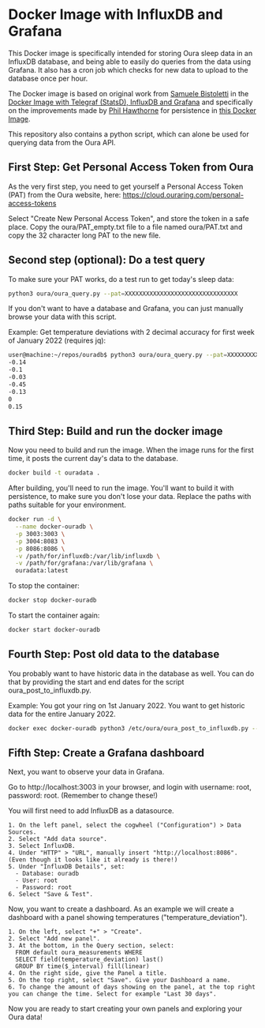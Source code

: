 # Docker Image with InfluxDB and Grafana

This Docker image is specifically intended for storing Oura sleep data in an InfluxDB database, and being able to easily do queries from the data using Grafana. It also has a cron job which checks for new data to upload to the database once per hour.

The Docker image is based on original work from [Samuele Bistoletti](https://github.com/samuelebistoletti) in the [Docker Image with Telegraf (StatsD), InfluxDB and Grafana](https://github.com/samuelebistoletti/docker-statsd-influxdb-grafana) and specifically on the improvements made by [Phil Hawthorne](https://github.com/philhawthorne) for persistence in [this Docker Image](https://github.com/philhawthorne/docker-influxdb-grafana).

This repository also contains a python script, which can alone be used for querying data from the Oura API.

## First Step: Get Personal Access Token from Oura

As the very first step, you need to get yourself a Personal Access Token (PAT) from the Oura website, here: https://cloud.ouraring.com/personal-access-tokens

Select "Create New Personal Access Token", and store the token in a safe place. Copy the oura/PAT_empty.txt file to a file named oura/PAT.txt and copy the 32 character long PAT to the new file.

## Second step (optional): Do a test query

To make sure your PAT works, do a test run to get today's sleep data:

```sh
python3 oura/oura_query.py --pat=XXXXXXXXXXXXXXXXXXXXXXXXXXXXXXXX
```

If you don't want to have a database and Grafana, you can just manually browse your data with this script.

Example: Get temperature deviations with 2 decimal accuracy for first week of January 2022 (requires jq):

```sh
user@machine:~/repos/ouradb$ python3 oura/oura_query.py --pat=XXXXXXXXXXXXXXXXXXXXXXXXXXXXXXXX --start=2022-01-01 --end=2022-01-07|jq '.temperature_deviation'
-0.14
-0.1
-0.03
-0.45
-0.13
0
0.15
```

## Third Step: Build and run the docker image

Now you need to build and run the image. When the image runs for the first time, it posts the current day's data to the database.

```sh
docker build -t ouradata .
```

After building, you'll need to run the image. You'll want to build it with persistence, to make sure you don't lose your data. Replace the paths with paths suitable for your environment.

```sh
docker run -d \
  --name docker-ouradb \
  -p 3003:3003 \
  -p 3004:8083 \
  -p 8086:8086 \
  -v /path/for/influxdb:/var/lib/influxdb \
  -v /path/for/grafana:/var/lib/grafana \
  ouradata:latest
```

To stop the container:

```sh
docker stop docker-ouradb
```

To start the container again:

```sh
docker start docker-ouradb
```

## Fourth Step: Post old data to the database

You probably want to have historic data in the database as well. You can do that by providing the start and end dates for the script oura_post_to_influxdb.py.

Example: You got your ring on 1st January 2022. You want to get historic data for the entire January 2022.

```sh
docker exec docker-ouradb python3 /etc/oura/oura_post_to_influxdb.py --start=2022-01-01 --end=2022-01-31
```

## Fifth Step: Create a Grafana dashboard

Next, you want to observe your data in Grafana.

Go to http://localhost:3003 in your browser, and login with username: root, password: root. (Remember to change these!)

You will first need to add InfluxDB as a datasource.

```
1. On the left panel, select the cogwheel ("Configuration") > Data Sources.
2. Select "Add data source".
3. Select InfluxDB.
4. Under "HTTP" > "URL", manually insert "http://localhost:8086". (Even though it looks like it already is there!)
5. Under "InfluxDB Details", set:
  - Database: ouradb
  - User: root
  - Password: root
6. Select "Save & Test".
```

Now, you want to create a dashboard. As an example we will create a dashboard with a panel showing temperatures ("temperature_deviation").

```
1. On the left, select "+" > "Create".
2. Select "Add new panel".
3. At the bottom, in the Query section, select:
  FROM default oura_measurements WHERE
  SELECT field(temperature_deviation) last()
  GROUP BY time($_interval) fill(linear)
4. On the right side, give the Panel a title.
5. On the top right, select "Save". Give your Dashboard a name.
6. To change the amount of days showing on the panel, at the top right you can change the time. Select for example "Last 30 days".
```

Now you are ready to start creating your own panels and exploring your Oura data!
